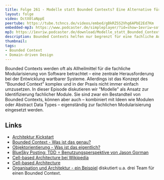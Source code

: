 ```yaml
---
title: Folge 261 - Modelle statt Bounded Contexts? Eine Alternative für fachliche Modularisierung
layout: folge
video: DctX0laNppE
peertube: https://tube.tchncs.de/videos/embed/gBkRZSS2Vhg6APbE2Ed7Km
embedded-mp3: https://www.podcaster.de/simpleplayer/?id=show~1evriw~software-architektur-im-stream~pod-26ebb5f194df6ebc63add573ac8&v=1745587808
mp3: https://1evriw.podcaster.de/download/Modelle_statt_Bounded_Contexts.mp3
description: Bounded Contexts helfen nur begrenzt für eine fachliche Aufteilung eines Systems. Vielleicht sind "Modelle" besser?
thumbnail: 
tags:
- Bounded Context
- Domain-driven Design
---
```


Bounded Contexts werden oft als Allheilmittel für die fachliche
Modularisierung von Software betrachtet – eine zentrale
Herausforderung bei der Entwicklung wartbarer Systeme. Allerdings ist
das Konzept des "Bounded Context" komplex und in der Praxis nicht
immer einfach umzusetzen. In dieser Episode diskutieren wir "Modelle"
als Ansatz zur Identifizierung fachlicher Module. Sie sind zwar
ein Bestandteil von Bounded Contexts, können aber auch – kombiniert
mit Ideen wie Modulen oder Abstract Data Types – eigenständig zur
fachlichen Modularisierung eingesetzt werden.

## Links

- [Architektur Kickstart](https://www.socreatory.com/de/trainings/arch-kickstart)
- [Bounded Context - Was ist das genau?](https://software-architektur.tv/2024/06/14/episode220.html)
- [Objektorientierung - Was ist das eigentlich?](https://software-architektur.tv/2024/05/17/episode216.html)
- [BlueSky Posting: TDD = Benutzungsperspektive von Jason Gorman](https://bsky.app/profile/jasongorman.bsky.social/post/3lnhjxke4vc22)
- [Cell-based Architecture bei Wikipedia](https://en.wikipedia.org/wiki/Cell-based_architecture)
- [Cell-based Architecture](https://github.com/wso2/reference-architecture/blob/master/reference-architecture-cell-based.md)
- [Organisation und Architektur - ein
  Beispiel](https://software-architektur.tv/2022/07/01/folge125.html)
  diskutiert u.a. drei Team für einen Bounded Context.
